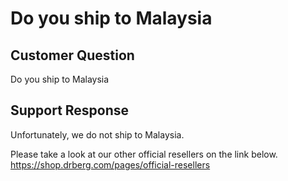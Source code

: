 # Do you ship to Malaysia

## Customer Question

Do you ship to Malaysia

## Support Response

Unfortunately, we do not ship to Malaysia. 

Please take a look at our other official resellers on the link below.
https://shop.drberg.com/pages/official-resellers 
